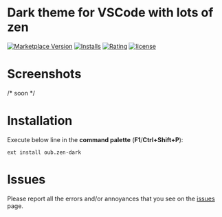 # Dark theme for VSCode with lots of zen

[![Marketplace Version](https://vsmarketplacebadge.apphb.com/version/oub.zen-dark.svg?style=flat-square)](https://marketplace.visualstudio.com/items?itemName=oub.zen-dark) [![Installs](https://vsmarketplacebadge.apphb.com/installs-short/oub.zen-dark.svg?style=flat-square)](https://marketplace.visualstudio.com/items?itemName=oub.zen-dark) [![Rating](https://vsmarketplacebadge.apphb.com/rating/oub.zen-dark.svg?style=flat-square)](https://marketplace.visualstudio.com/items?itemName=oub.zen-dark) [![license](https://img.shields.io/badge/license-MIT-orange.svg?style=flat-square)](https://github.com/oub/vscode-zen-dark/blob/master/LICENSE.md)

# Screenshots

/* soon */

# Installation

Execute below line in the **command palette** (**F1**/**Ctrl+Shift+P**):

```
ext install oub.zen-dark
```

# Issues

Please report all the errors and/or annoyances that you see on the [issues](https://github.com/oub/vscode-zen-dark/issues) page.
